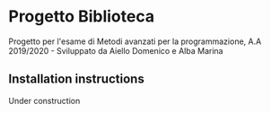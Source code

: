 # Progetto Biblioteca 
Progetto per l'esame di Metodi avanzati per la programmazione, A.A 2019/2020 - Sviluppato da Aiello Domenico e Alba Marina

## Installation instructions

  Under construction
